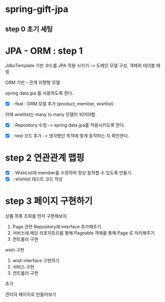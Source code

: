 # spring-gift-jpa

## step 0 초기 세팅

# JPA - ORM : step 1

JdbcTemplate 기반 코드를 JPA 적용 시키기 -> 도메인 모델 구성, 객체와 테이블 매핑

ORM 기반 - 관계 지향형 모델

spring data jpa 를 사용하도록 한다. 

-[X] : feat : ORM 모델 추가 (product, member, wishlist)

이때 wishlist는 many to many 모델이 되어야함.

-[X] : Repository 수정 -> spring data jpa를 적용시키도록 한다.

-[X] : test 코드 추가 -> 생각했던 목적에 맞게 동작하는 지 확인한다.

# step 2 연관관계 맵핑

- [X] : WishList와 member를 수정하여 정상 동작할 수 있도록 만들기
- [X] : wishlist 테스트 코드 작성

# step 3 페이지 구현하기

상품 목록 조회를 먼저 구현해보자.

1. Page 관련 Repository에 interface 추가해주기
2. 서비스에 해당 리포지토리를 통해 Pageable 객체를 통해 Page<T> 로 처리해주기
3. 컨트롤러 구현

wish 구현

1. wish interface 구현하기
2. 서비스 구현
3. 컨트롤러 구현

추가

관리자 페이지로 만들어보기
